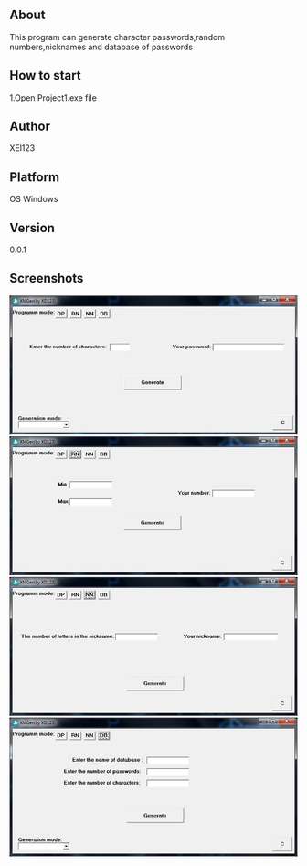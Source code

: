 <h2>About</h2>
<p>This program can generate character passwords,random numbers,nicknames and database of passwords</p>
<h2>How to start</h2>
<p>1.Open Project1.exe file</p>
<h2>Author</h2>
<p>XEl123</p>
<h2>Platform</h2>
<p>OS Windows</p>
<h2>Version</h2>
<p>0.0.1</p>
<h2>Screenshots</h2>
<img src="screenshot1.jpg">
<img src="screenshot2.jpg">
<img src="screenshot3.jpg">
<img src="screenshot4.jpg">
